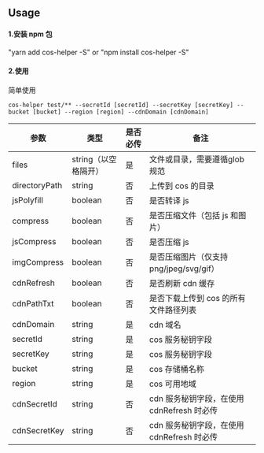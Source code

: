 ## Usage
#### 1.安装 npm 包
"yarn add cos-helper -S" or "npm install cos-helper -S"

#### 2.使用
简单使用
```
cos-helper test/** --secretId [secretId] --secretKey [secretKey] --bucket [bucket] --region [region] --cdnDomain [cdnDomain]
```

| 参数 | 类型 | 是否必传 | 备注 |
| --- | --- | --- | --- |
| files | string（以空格隔开） | 是 | 文件或目录，需要遵循glob规范 |
| directoryPath | string | 否 | 上传到 cos 的目录 |
| jsPolyfill | boolean | 否 | 是否转译 js |
| compress | boolean | 否 | 是否压缩文件（包括 js 和图片） |
| jsCompress | boolean | 否 | 是否压缩 js |
| imgCompress | boolean | 否 | 是否压缩图片（仅支持png/jpeg/svg/gif）|
| cdnRefresh | boolean | 否 | 是否刷新 cdn 缓存 |
| cdnPathTxt | boolean  | 否 | 是否下载上传到 cos 的所有文件路径列表 |
| cdnDomain | string  | 是 | cdn 域名 |
| secretId | string | 是 | cos 服务秘钥字段 |
| secretKey | string | 是 | cos 服务秘钥字段 |
| bucket | string | 是 | cos 存储桶名称 |
| region | string | 是 | cos 可用地域 |
| cdnSecretId | string | 否 | cdn 服务秘钥字段，在使用 cdnRefresh 时必传 |
| cdnSecretKey | string | 否 | cdn 服务秘钥字段，在使用 cdnRefresh 时必传 |
